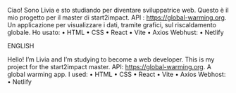 Ciao! Sono Livia e sto studiando per diventare sviluppatrice web. Questo è il mio progetto per il master di start2impact. API : https://global-warming.org.
 Un applicazione per visualizzare i dati, tramite grafici, sul riscaldamento globale.
Ho usato: 
•	HTML
•	CSS
•	React
•	Vite
•	Axios
Webhust:
•	Netlify


ENGLISH


Hello! I’m Livia and I’m studying to become a web developer.
This is my project for the start2impact master. API: https://global-warming.org.
A global warming app.
I used:
•	HTML 
•	CSS
•	React
•	Vite
•	Axios
Webhost:
•	Netlify
